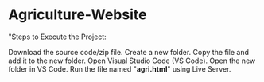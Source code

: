 # Agriculture-Website
"Steps to Execute the Project:

Download the source code/zip file.
Create a new folder.
Copy the file and add it to the new folder.
Open Visual Studio Code (VS Code).
Open the new folder in VS Code.
Run the file named "**agri.html**" using Live Server.
